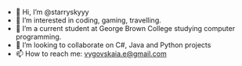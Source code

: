 - 👋 Hi, I’m @starryskyyy
- 👀 I’m interested in coding, gaming, travelling.
- 🌱 I’m a current student at George Brown College studying computer programming. 
- 💞️ I’m looking to collaborate on C#, Java and Python projects
- 📫 How to reach me: vygovskaia.e@gmail.com


